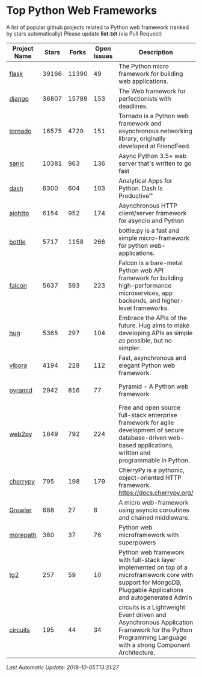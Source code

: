 # Top Python Web Frameworks
A list of popular github projects related to Python web framework (ranked by stars automatically)
Please update **list.txt** (via Pull Request)

| Project Name | Stars | Forks | Open Issues | Description | Last Commit |
| ------------ | ----- | ----- | ----------- | ----------- | ----------- |
| [flask](https://github.com/pallets/flask) | 39166 | 11390 | 49 | The Python micro framework for building web applications. | 2018-09-30 00:21:17 |
| [django](https://github.com/django/django) | 36807 | 15789 | 153 | The Web framework for perfectionists with deadlines. | 2018-10-04 15:42:27 |
| [tornado](https://github.com/tornadoweb/tornado) | 16575 | 4729 | 151 | Tornado is a Python web framework and asynchronous networking library, originally developed at FriendFeed. | 2018-09-16 20:09:40 |
| [sanic](https://github.com/huge-success/sanic) | 10381 | 963 | 136 | Async Python 3.5+ web server that's written to go fast | 2018-10-04 23:45:47 |
| [dash](https://github.com/plotly/dash) | 6300 | 604 | 103 | Analytical Apps for Python. Dash Is Productive™ | 2018-10-02 02:51:41 |
| [aiohttp](https://github.com/aio-libs/aiohttp) | 6154 | 952 | 174 | Asynchronous HTTP client/server framework for asyncio and Python | 2018-10-04 21:00:33 |
| [bottle](https://github.com/bottlepy/bottle) | 5717 | 1158 | 266 | bottle.py is a fast and simple micro-framework for python web-applications. | 2018-07-19 12:12:04 |
| [falcon](https://github.com/falconry/falcon) | 5637 | 593 | 223 | Falcon is a bare-metal Python web API framework for building high-performance microservices, app backends, and higher-level frameworks. | 2018-08-29 16:11:45 |
| [hug](https://github.com/timothycrosley/hug) | 5365 | 297 | 104 | Embrace the APIs of the future. Hug aims to make developing APIs as simple as possible, but no simpler. | 2018-09-18 05:18:55 |
| [vibora](https://github.com/vibora-io/vibora) | 4194 | 228 | 112 | Fast, asynchronous and elegant Python web framework. | 2018-07-17 22:02:08 |
| [pyramid](https://github.com/Pylons/pyramid) | 2942 | 816 | 77 | Pyramid - A Python web framework | 2018-10-05 00:54:57 |
| [web2py](https://github.com/web2py/web2py) | 1649 | 792 | 224 | Free and open source full-stack enterprise framework for agile development of secure database-driven web-based applications, written and programmable in Python. | 2018-09-28 05:19:37 |
| [cherrypy](https://github.com/cherrypy/cherrypy) | 795 | 198 | 179 | CherryPy is a pythonic, object-oriented HTTP framework.      https://docs.cherrypy.org/ | 2018-09-30 20:43:22 |
| [Growler](https://github.com/pyGrowler/Growler) | 688 | 27 | 6 | A micro web-framework using asyncio coroutines and chained middleware. | 2017-03-12 02:39:16 |
| [morepath](https://github.com/morepath/morepath) | 360 | 37 | 76 | Python web microframework with superpowers | 2017-12-29 08:11:05 |
| [tg2](https://github.com/TurboGears/tg2) | 257 | 59 | 10 | Python web framework with full-stack layer implemented on top of a microframework core with support for MongoDB, Pluggable Applications and autogenerated Admin | 2018-09-06 21:53:15 |
| [circuits](https://github.com/circuits/circuits) | 195 | 44 | 34 | circuits is a Lightweight Event driven and Asynchronous Application Framework for the Python Programming Language with a strong Component Architecture. | 2018-09-18 13:17:24 |

*Last Automatic Update: 2018-10-05T13:31:27*